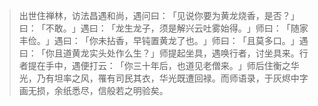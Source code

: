 > 出世住禅林，访法昌遇和尚，遇问曰：​「见说你要为黄龙烧香，是否？​」曰：​「不敢。​」遇曰：​「龙生龙子，须是解兴云吐雾始得。​」师曰：​「随家丰俭。​」遇曰：​「你未拈香，早钝置黄龙了也。​」师曰：​「且莫多口。​」遇曰：​「你且道黄龙实头处作么生？​」师提起坐具，遇唤行者，讨坐具来。行者提在手中，遇便打云：​「你三十年后，也道见老僧来。​」师后住衡之华光，乃有坦率之风，罹有司民其衣，华光既遭回禄。而师语录，于灰烬中字画无损，余纸悉尽，信般若之明验矣。


